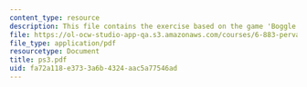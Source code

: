 ```yaml
---
content_type: resource
description: This file contains the exercise based on the game 'Boggle'.
file: https://ol-ocw-studio-app-qa.s3.amazonaws.com/courses/6-883-pervasive-human-centric-computing-sma-5508-spring-2006/fa72a118e3733a6b4324aac5a77546ad_ps3.pdf
file_type: application/pdf
resourcetype: Document
title: ps3.pdf
uid: fa72a118-e373-3a6b-4324-aac5a77546ad
---
```

